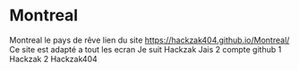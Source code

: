 # Montreal
Montreal le pays de rêve
lien du site 
https://hackzak404.github.io/Montreal/
Ce site est adapté a tout les ecran
Je suit Hackzak Jais 2 compte github 
1 Hackzak
2 Hackzak404
